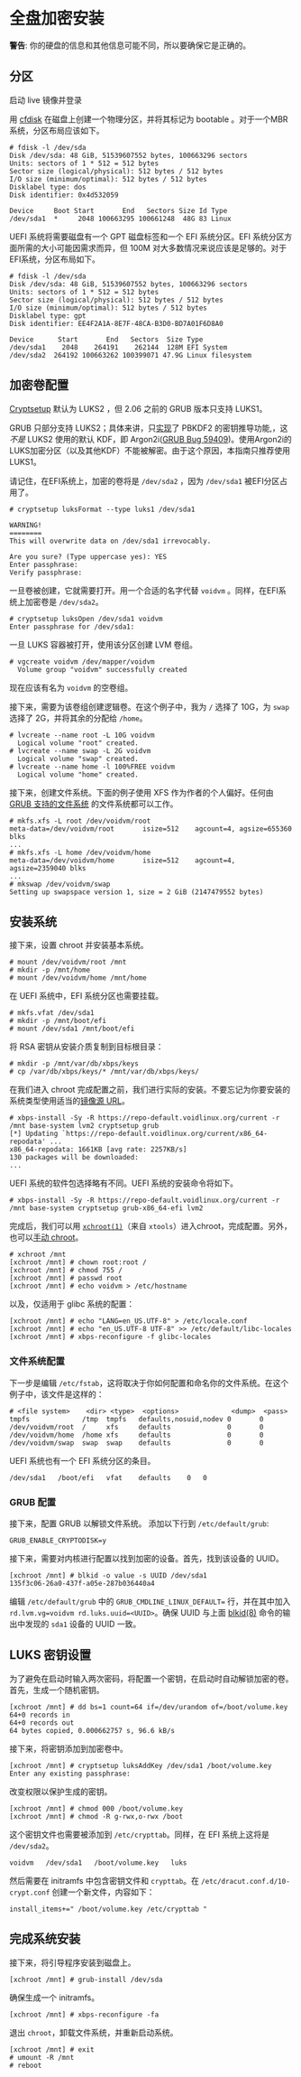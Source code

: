 # 全盘加密安装

**警告**: 你的硬盘的信息和其他信息可能不同，所以要确保它是正确的。

## 分区

启动 live 镜像并登录

用 [cfdisk](https://man.voidlinux.org/cfdisk) 在磁盘上创建一个物理分区，并将其标记为 bootable 。对于一个MBR系统，分区布局应该如下。

```
# fdisk -l /dev/sda
Disk /dev/sda: 48 GiB, 51539607552 bytes, 100663296 sectors
Units: sectors of 1 * 512 = 512 bytes
Sector size (logical/physical): 512 bytes / 512 bytes
I/O size (minimum/optimal): 512 bytes / 512 bytes
Disklabel type: dos
Disk identifier: 0x4d532059

Device     Boot Start       End   Sectors Size Id Type
/dev/sda1  *     2048 100663295 100661248  48G 83 Linux
```

UEFI 系统将需要磁盘有一个 GPT 磁盘标签和一个 EFI 系统分区。EFI 系统分区方面所需的大小可能因需求而异，但 100M 对大多数情况来说应该是足够的。对于EFI系统，分区布局如下。

```
# fdisk -l /dev/sda
Disk /dev/sda: 48 GiB, 51539607552 bytes, 100663296 sectors
Units: sectors of 1 * 512 = 512 bytes
Sector size (logical/physical): 512 bytes / 512 bytes
I/O size (minimum/optimal): 512 bytes / 512 bytes
Disklabel type: gpt
Disk identifier: EE4F2A1A-8E7F-48CA-B3D0-BD7A01F6D8A0

Device      Start       End   Sectors  Size Type
/dev/sda1    2048    264191    262144  128M EFI System
/dev/sda2  264192 100663262 100399071 47.9G Linux filesystem
```

## 加密卷配置

[Cryptsetup](https://man.voidlinux.org/cryptsetup.8) 默认为 LUKS2 ，但 2.06 之前的 GRUB 版本只支持 LUKS1。

GRUB 只部分支持 LUKS2；具体来讲，只[实现](https://git.savannah.gnu.org/cgit/grub.git/commit/?id=365e0cc3e7e44151c14dd29514c2f870b49f9755)了 PBKDF2 的密钥推导功能,，这*不是* LUKS2 使用的默认 KDF，即 Argon2i([GRUB Bug 59409](https://savannah.gnu.org/bugs/?59409))。使用Argon2i的LUKS加密分区（以及其他KDF）不能被解密。由于这个原因，本指南只推荐使用LUKS1。

请记住，在EFI系统上，加密的卷将是 `/dev/sda2` ，因为 `/dev/sda1` 被EFI分区占用了。


```
# cryptsetup luksFormat --type luks1 /dev/sda1

WARNING!
========
This will overwrite data on /dev/sda1 irrevocably.

Are you sure? (Type uppercase yes): YES
Enter passphrase:
Verify passphrase:
```

一旦卷被创建，它就需要打开。用一个合适的名字代替 `voidvm` 。同样，在EFI系统上加密卷是 `/dev/sda2`。

```
# cryptsetup luksOpen /dev/sda1 voidvm
Enter passphrase for /dev/sda1:
```

一旦 LUKS 容器被打开，使用该分区创建 LVM 卷组。

```
# vgcreate voidvm /dev/mapper/voidvm
  Volume group "voidvm" successfully created
```

现在应该有名为 `voidvm` 的空卷组。

接下来，需要为该卷组创建逻辑卷。在这个例子中，我为 `/` 选择了 10G，为 `swap` 选择了 2G，并将其余的分配给 `/home`。

```
# lvcreate --name root -L 10G voidvm
  Logical volume "root" created.
# lvcreate --name swap -L 2G voidvm
  Logical volume "swap" created.
# lvcreate --name home -l 100%FREE voidvm
  Logical volume "home" created.
```

接下来，创建文件系统。下面的例子使用 XFS 作为作者的个人偏好。任何由 [GRUB 支持的文件系统](https://www.gnu.org/software/grub/manual/grub/grub.html#Features) 的文件系统都可以工作。

```
# mkfs.xfs -L root /dev/voidvm/root
meta-data=/dev/voidvm/root       isize=512    agcount=4, agsize=655360 blks
...
# mkfs.xfs -L home /dev/voidvm/home
meta-data=/dev/voidvm/home       isize=512    agcount=4, agsize=2359040 blks
...
# mkswap /dev/voidvm/swap
Setting up swapspace version 1, size = 2 GiB (2147479552 bytes)
```

## 安装系统

接下来，设置 chroot 并安装基本系统。

```
# mount /dev/voidvm/root /mnt
# mkdir -p /mnt/home
# mount /dev/voidvm/home /mnt/home
```

在 UEFI 系统中，EFI 系统分区也需要挂载。

```
# mkfs.vfat /dev/sda1
# mkdir -p /mnt/boot/efi
# mount /dev/sda1 /mnt/boot/efi
```

将 RSA 密钥从安装介质复制到目标根目录：

```
# mkdir -p /mnt/var/db/xbps/keys
# cp /var/db/xbps/keys/* /mnt/var/db/xbps/keys/
```

在我们进入 chroot 完成配置之前，我们进行实际的安装。不要忘记为你要安装的系统类型使用适当的[镜像源 URL](../../xbps/repositories/index.md)。

```
# xbps-install -Sy -R https://repo-default.voidlinux.org/current -r /mnt base-system lvm2 cryptsetup grub
[*] Updating `https://repo-default.voidlinux.org/current/x86_64-repodata' ...
x86_64-repodata: 1661KB [avg rate: 2257KB/s]
130 packages will be downloaded:
...
```

UEFI 系统的软件包选择略有不同。UEFI 系统的安装命令将如下。

```
# xbps-install -Sy -R https://repo-default.voidlinux.org/current -r /mnt base-system cryptsetup grub-x86_64-efi lvm2
```

完成后，我们可以用 [`xchroot(1)`](https://man.voidlinux.org/xchroot.1)（来自 `xtools`）进入chroot，完成配置。另外，也可以[手动 chroot](../../config/containers-and-vms/chroot.md#manual-method)。

```
# xchroot /mnt
[xchroot /mnt] # chown root:root /
[xchroot /mnt] # chmod 755 /
[xchroot /mnt] # passwd root
[xchroot /mnt] # echo voidvm > /etc/hostname
```

以及，仅适用于 glibc 系统的配置：

```
[xchroot /mnt] # echo "LANG=en_US.UTF-8" > /etc/locale.conf
[xchroot /mnt] # echo "en_US.UTF-8 UTF-8" >> /etc/default/libc-locales
[xchroot /mnt] # xbps-reconfigure -f glibc-locales
```

### 文件系统配置

下一步是编辑 `/etc/fstab`，这将取决于你如何配置和命名你的文件系统。在这个例子中，该文件是这样的：

```
# <file system>	   <dir> <type>  <options>             <dump>  <pass>
tmpfs             /tmp  tmpfs   defaults,nosuid,nodev 0       0
/dev/voidvm/root  /     xfs     defaults              0       0
/dev/voidvm/home  /home xfs     defaults              0       0
/dev/voidvm/swap  swap  swap    defaults              0       0
```

UEFI 系统也有一个 EFI 系统分区的条目。

```
/dev/sda1	/boot/efi	vfat	defaults	0	0
```

### GRUB 配置

接下来，配置 GRUB 以解锁文件系统。 添加以下行到 `/etc/default/grub`:

```
GRUB_ENABLE_CRYPTODISK=y
```

接下来，需要对内核进行配置以找到加密的设备。首先，找到该设备的 UUID。

```
[xchroot /mnt] # blkid -o value -s UUID /dev/sda1
135f3c06-26a0-437f-a05e-287b036440a4
```

编辑 `/etc/default/grub` 中的 `GRUB_CMDLINE_LINUX_DEFAULT=` 行，并在其中加入 `rd.lvm.vg=voidvm rd.luks.uuid=<UUID>`。确保 UUID 与上面 [blkid(8)](https://man.voidlinux.org/blkid.8)  命令的输出中发现的 `sda1` 设备的 UUID 一致。

## LUKS 密钥设置

为了避免在启动时输入两次密码，将配置一个密钥，在启动时自动解锁加密的卷。首先，生成一个随机密钥。

```
[xchroot /mnt] # dd bs=1 count=64 if=/dev/urandom of=/boot/volume.key
64+0 records in
64+0 records out
64 bytes copied, 0.000662757 s, 96.6 kB/s
```

接下来，将密钥添加到加密卷中。

```
[xchroot /mnt] # cryptsetup luksAddKey /dev/sda1 /boot/volume.key
Enter any existing passphrase:
```

改变权限以保护生成的密钥。

```
[xchroot /mnt] # chmod 000 /boot/volume.key
[xchroot /mnt] # chmod -R g-rwx,o-rwx /boot
```

这个密钥文件也需要被添加到 `/etc/crypttab`。同样，在 EFI 系统上这将是 `/dev/sda2`。

```
voidvm   /dev/sda1   /boot/volume.key   luks
```

然后需要在 initramfs 中包含密钥文件和 `crypttab`。在 `/etc/dracut.conf.d/10-crypt.conf` 创建一个新文件，内容如下：

```
install_items+=" /boot/volume.key /etc/crypttab "
```

## 完成系统安装

接下来，将引导程序安装到磁盘上。

```
[xchroot /mnt] # grub-install /dev/sda
```

确保生成一个 initramfs。

```
[xchroot /mnt] # xbps-reconfigure -fa
```

退出 `chroot`，卸载文件系统，并重新启动系统。

```
[xchroot /mnt] # exit
# umount -R /mnt
# reboot
```
